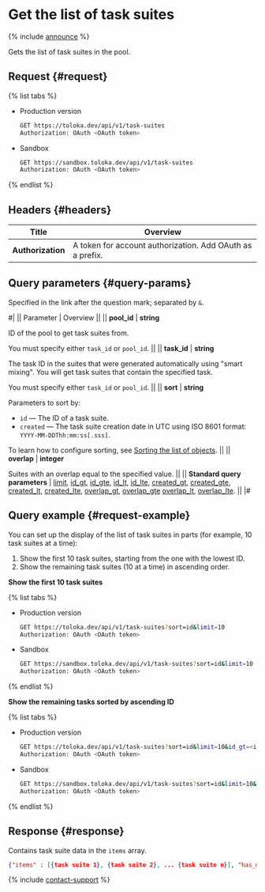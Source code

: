 # Get the list of task suites

{% include [announce](../_includes/announce.md) %}

Gets the list of task suites in the pool.

## Request {#request}

{% list tabs %}

- Production version

    ```bash
    GET https://toloka.dev/api/v1/task-suites
    Authorization: OAuth <OAuth token>
    ```

- Sandbox

    ```bash
    GET https://sandbox.toloka.dev/api/v1/task-suites
    Authorization: OAuth <OAuth token>
    ```

{% endlist %}

## Headers {#headers}

Title | Overview
----- | -----
**Authorization** | A token for account authorization. Add OAuth as a prefix.

## Query parameters {#query-params}

Specified in the link after the question mark; separated by `&`.

#|
|| Parameter | Overview ||
|| **pool_id** | **string**

ID of the pool to get task suites from.

You must specify either `task_id` or `pool_id`. ||
|| **task_id** | **string**

The task ID in the suites that were generated automatically using "smart mixing". You will get task suites that contain the specified task.

You must specify either `task_id` or `pool_id`. ||
|| **sort** | **string**

Parameters to sort by:

- `id` — The ID of a task suite.
- `created` — The task suite creation date in UTC using ISO 8601 format: `YYYY-MM-DDThh:mm:ss[.sss]`.

To learn how to configure sorting, see [Sorting the list of objects](sorting.md). ||
|| **overlap** | **integer**

Suites with an overlap equal to the specified value. ||
|| **Standard query parameters** |
[limit](./standard-query-parameters.md#limit), [id_gt](./standard-query-parameters.md#id_gt), [id_gte](./standard-query-parameters.md#id_gte), [id_lt](./standard-query-parameters.md#id_lt), [id_lte](./standard-query-parameters.md#id_lte), [created_gt](./standard-query-parameters.md#created_gt), [created_gte](./standard-query-parameters.md#created_gte), [created_lt](./standard-query-parameters.md#created_lt), [created_lte](./standard-query-parameters.md#created_lte), [overlap_gt](./standard-query-parameters.md#overlap_gt), [overlap_gte](./standard-query-parameters.md#overlap_gte) [overlap_lt](./standard-query-parameters.md#overlap_lt), [overlap_lte](./standard-query-parameters.md#overlap_lte). ||
|#

## Query example {#request-example}

You can set up the display of the list of task suites in parts (for example, 10 task suites at a time):

1. Show the first 10 task suites, starting from the one with the lowest ID.
1. Show the remaining task suites (10 at a time) in ascending order.

**Show the first 10 task suites**

{% list tabs %}

- Production version

    ```bash
    GET https://toloka.dev/api/v1/task-suites?sort=id&limit=10
    Authorization: OAuth <OAuth token>
    ```

- Sandbox

    ```bash
    GET https://sandbox.toloka.dev/api/v1/task-suites?sort=id&limit=10
    Authorization: OAuth <OAuth token>
    ```

{% endlist %}

**Show the remaining tasks sorted by ascending ID**

{% list tabs %}

- Production version

    ```bash
    GET https://toloka.dev/api/v1/task-suites?sort=id&limit=10&id_gt=<id of the last task suite from the previous response>
    Authorization: OAuth <OAuth token>
    ```

- Sandbox

    ```bash
    GET https://sandbox.toloka.dev/api/v1/task-suites?sort=id&limit=10&id_gt=<id of the last task suite from the previous response>
    Authorization: OAuth <OAuth token>
    ```

{% endlist %}

## Response {#response}

Contains task suite data in the `items` array.

```json
{"items" : [{task suite 1}, {task suite 2}, ... {task suite n}], "has_more": true}
```

{% include [contact-support](../../guide/_includes/contact-support.md) %}